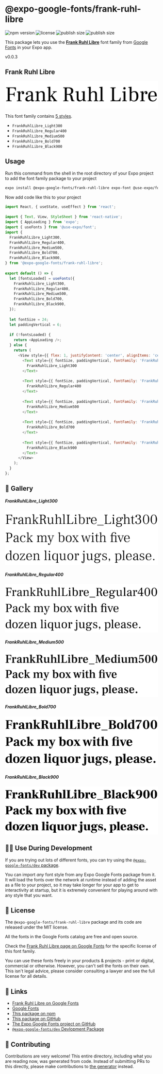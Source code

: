 # @expo-google-fonts/frank-ruhl-libre

![npm version](https://flat.badgen.net/npm/v/@expo-google-fonts/frank-ruhl-libre)
![license](https://flat.badgen.net/github/license/expo/google-fonts)
![publish size](https://flat.badgen.net/packagephobia/install/@expo-google-fonts/frank-ruhl-libre)
![publish size](https://flat.badgen.net/packagephobia/publish/@expo-google-fonts/frank-ruhl-libre)

This package lets you use the [**Frank Ruhl Libre**](https://fonts.google.com/specimen/Frank+Ruhl+Libre) font family from [Google Fonts](https://fonts.google.com/) in your Expo app.

v0.0.3

## Frank Ruhl Libre

![Frank Ruhl Libre](./font-family.png)

This font family contains [5 styles](#-gallery).

- `FrankRuhlLibre_Light300`
- `FrankRuhlLibre_Regular400`
- `FrankRuhlLibre_Medium500`
- `FrankRuhlLibre_Bold700`
- `FrankRuhlLibre_Black900`

## Usage

Run this command from the shell in the root directory of your Expo project to add the font family package to your project
```sh
expo install @expo-google-fonts/frank-ruhl-libre expo-font @use-expo/font
```

Now add code like this to your project
```js
import React, { useState, useEffect } from 'react';

import { Text, View, StyleSheet } from 'react-native';
import { AppLoading } from 'expo';
import { useFonts } from '@use-expo/font';
import {
  FrankRuhlLibre_Light300,
  FrankRuhlLibre_Regular400,
  FrankRuhlLibre_Medium500,
  FrankRuhlLibre_Bold700,
  FrankRuhlLibre_Black900,
} from '@expo-google-fonts/frank-ruhl-libre';

export default () => {
  let [fontsLoaded] = useFonts({
    FrankRuhlLibre_Light300,
    FrankRuhlLibre_Regular400,
    FrankRuhlLibre_Medium500,
    FrankRuhlLibre_Bold700,
    FrankRuhlLibre_Black900,
  });

  let fontSize = 24;
  let paddingVertical = 6;

  if (!fontsLoaded) {
    return <AppLoading />;
  } else {
    return (
      <View style={{ flex: 1, justifyContent: 'center', alignItems: 'center' }}>
        <Text style={{ fontSize, paddingVertical, fontFamily: 'FrankRuhlLibre_Light300' }}>
          FrankRuhlLibre_Light300
        </Text>

        <Text style={{ fontSize, paddingVertical, fontFamily: 'FrankRuhlLibre_Regular400' }}>
          FrankRuhlLibre_Regular400
        </Text>

        <Text style={{ fontSize, paddingVertical, fontFamily: 'FrankRuhlLibre_Medium500' }}>
          FrankRuhlLibre_Medium500
        </Text>

        <Text style={{ fontSize, paddingVertical, fontFamily: 'FrankRuhlLibre_Bold700' }}>
          FrankRuhlLibre_Bold700
        </Text>

        <Text style={{ fontSize, paddingVertical, fontFamily: 'FrankRuhlLibre_Black900' }}>
          FrankRuhlLibre_Black900
        </Text>
      </View>
    );
  }
};

```

## 🔡 Gallery

##### FrankRuhlLibre_Light300
![FrankRuhlLibre_Light300](./a5522476a201c815bdc0a30e19c5eb768edd4ddbe563647bf958a6326d7de351.ttf.png)

##### FrankRuhlLibre_Regular400
![FrankRuhlLibre_Regular400](./9a33b30005cd2b612a70785a7205c43bf5f1a43c839b44d7ab7ddb581503e7ea.ttf.png)

##### FrankRuhlLibre_Medium500
![FrankRuhlLibre_Medium500](./009ea0ba06f79de2ac7a440b5f01b2aa767bbe10be39cfb151cef128d8c5c378.ttf.png)

##### FrankRuhlLibre_Bold700
![FrankRuhlLibre_Bold700](./bf711279089d27a7d3707704287cee15972baf963565dccb30e23486a65697cf.ttf.png)

##### FrankRuhlLibre_Black900
![FrankRuhlLibre_Black900](./1be4c921fb7b84259c4252c3caadda7f65b0ed5ad332ce0b680224f76e280363.ttf.png)


## 👩‍💻 Use During Development

If you are trying out lots of different fonts, you can try using the [`@expo-google-fonts/dev` package](https://github.com/expo/google-fonts/tree/master/font-packages/dev#readme).

You can import *any* font style from any Expo Google Fonts package from it. It will load the fonts
over the network at runtime instead of adding the asset as a file to your project, so it may take longer
for your app to get to interactivity at startup, but it is extremely convenient
for playing around with any style that you want.

## 📖 License

The `@expo-google-fonts/frank-ruhl-libre` package and its code are released under the MIT license.

All the fonts in the Google Fonts catalog are free and open source.

Check the [Frank Ruhl Libre page on Google Fonts](https://fonts.google.com/specimen/Frank+Ruhl+Libre) for the specific license of this font family.

You can use these fonts freely in your products & projects - print or digital, commercial or otherwise. However, you can't sell the fonts on their own. This isn't legal advice, please consider consulting a lawyer and see the full license for all details.

## 🔗 Links

- [Frank Ruhl Libre on Google Fonts](https://fonts.google.com/specimen/Frank+Ruhl+Libre)
- [Google Fonts](https://fonts.google.com/)
- [This package on npm](https://www.npmjs.com/package/@expo-google-fonts/frank-ruhl-libre)
- [This package on GitHub](https://github.com/expo/google-fonts/tree/master/font-packages/frank-ruhl-libre)
- [The Expo Google Fonts project on GitHub](https://github.com/expo/google-fonts)
- [`@expo-google-fonts/dev` Devlopment Package](https://github.com/expo/google-fonts/tree/master/font-packages/dev)


## 🤝 Contributing

Contributions are very welcome! This entire directory, including what you are reading now, was generated from code. Instead of submitting PRs to this directly, please make contributions to [the generator](https://github.com/expo/google-fonts/tree/master/packages/generator) instead.
